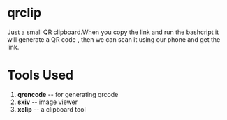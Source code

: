 # qrclip

Just a small QR clipboard.When you copy the link and run the bashcript it will generate a QR code , then we can scan it using our phone and get the link.

# Tools Used

1. **qrencode** -- for generating qrcode
2. **sxiv**  -- image viewer
3. **xclip**  -- a clipboard tool
